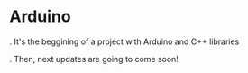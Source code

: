 # Arduino

. It's the beggining of a project with Arduino and C++ libraries

. Then, next updates are going to come soon!

